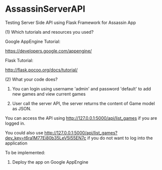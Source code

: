 AssassinServerAPI
=================

Testing Server Side API using Flask Framework for Assassin App

(1) Which tutorials and resources you used?

Google AppEngine Tutorial:

https://developers.google.com/appengine/ 

Flask Tutorial: 

http://flask.pocoo.org/docs/tutorial/

(2) What your code does?

1. You can login using username 'admin' and password 'default' to add new games and view current games

2. User call the server API, the server returns the content of Game model as JSON.

 You can access the API using http://127.0.0.1:5000/api/list_games if you are logged in.

 You could also use http://127.0.0.1:5000/api/list_games?dev_key=t6ra1M77Ei80b35LeV5I55EN7c
if you do not want to log into the application

To be implemented:

1. Deploy the app on Google AppEngine

